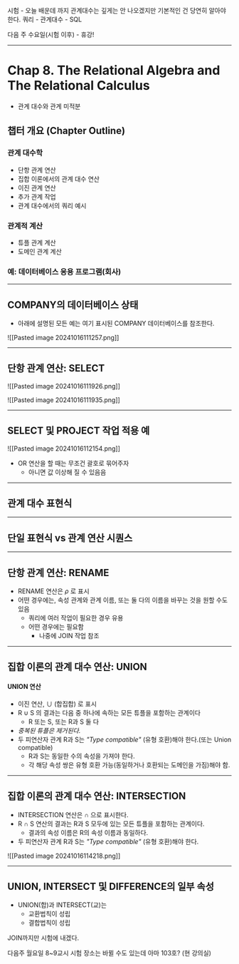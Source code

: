 시험 - 오늘 배운데 까지
관계대수는 깊게는 안 나오겠지만 기본적인 건 당연히 알아야 한다.
쿼리 - 관계대수 - SQL

다음 주 수요일(시험 이후) - 휴강!

---
# Chap 8. The Relational Algebra and The Relational Calculus
- 관계 대수와 관계 미적분

## 챕터 개요 (Chapter Outline)
### 관계 대수학
- 단항 관계 연산
- 집합 이론에서의 관계 대수 연산
- 이진 관계 연산
- 추가 관계 작업
- 관계 대수에서의 쿼리 예시

### 관계적 계산
- 튜플 관계 계산
- 도메인 관계 계산

### 예: 데이터베이스 응용 프로그램(회사)

---
## COMPANY의 데이터베이스 상태
- 아래에 설명된 모든 예는 여기 표시된 COMPANY 데이터베이스를 참조한다.

![[Pasted image 20241016111257.png]]

---
## 단항 관계 연산: SELECT

![[Pasted image 20241016111926.png]]

![[Pasted image 20241016111935.png]]

---
## SELECT 및 PROJECT 작업 적용 예

![[Pasted image 20241016112154.png]]

- OR 연산을 할 때는 무조건 괄호로 묶어주자
	- 아니면 값 이상해 질 수 있음음

---
## 관계 대수 표현식
---
## 단일 표현식 vs 관계 연산 시퀀스
---
## 단항 관계 연산: RENAME
- RENAME 연산은 $\rho$ 로 표시
- 어떤 경우에는, 속성 관계와 관계 이름, 또는 둘 다의 이름을 바꾸는 것을 원할 수도 있음
	- 쿼리에 여러 작업이 필요한 경우 유용
	- 어떤 경우에는 필요함
		- 나중에 JOIN 작업 참조
---
## 집합 이론의 관계 대수 연산: UNION
#### UNION 연산
- 이진 연산, $\cup$ (합집합) 로 표시 
- R $\cup$ S 의 결과는 다음 중 하나에 속하는 모든 튜플을 포함하는 관계이다
	- R 또는 S, 또는 R과 S 둘 다
- *중복된 튜플은 제거된다.*
- 두 피연산자 관계 R과 S는 *"Type compatible"* (유형 호환)해야 한다.(또는 Union compatible)
	- R과 S는 동일한 수의 속성을 가져야 한다.
	- 각 해당 속성 쌍은 유형 호환 가능(동일하거나 호환되는 도메인을 가짐)해야 함.

---
## 집합 이론의 관계 대수 연산: INTERSECTION
- INTERSECTION 연산은 $\cap$ 으로 표시한다.
- R $\cap$ S 연산의 결과는 R과 S 모두에 있는 모든 튜플을 포함하는 관계이다.
	- 결과의 속성 이름은 R의 속성 이름과 동일하다.
- 두 피연산자 관계 R과 S는 *"Type compatible"* (유형 호환)해야 한다.

![[Pasted image 20241016114218.png]]

---
## UNION, INTERSECT 및 DIFFERENCE의 일부 속성
- UNION(합)과 INTERSECT(교)는 
	- 교환법칙이 성립
	- 결합법칙이 성립


JOIN까지만 시험에 내겠다.

다음주 월요일 8~9교시 시험
장소는 바뀔 수도 있는데 아마 103호? (현 강의실)